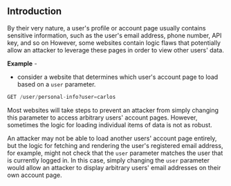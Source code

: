 ## Introduction
By their very nature, a user's profile or account page usually contains sensitive information, such as the user's email address, phone number, API key, and so on
However, some websites contain logic flaws that potentially allow an attacker to leverage these pages in order to view other users' data.

**Example** - 
- consider a website that determines which user's account page to load based on a `user` parameter.
```python
GET /user/personal-info?user=carlos
```
Most websites will take steps to prevent an attacker from simply changing this parameter to access arbitrary users' account pages. However, sometimes the logic for loading individual items of data is not as robust.

An attacker may not be able to load another users' account page entirely, but the logic for fetching and rendering the user's registered email address, for example, might not check that the `user` parameter matches the user that is currently logged in. In this case, simply changing the `user` parameter would allow an attacker to display arbitrary users' email addresses on their own account page.